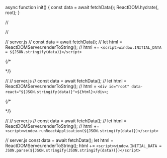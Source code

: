 async function init() {
  const data = await fetchData();
  ReactDOM.hydrate(<App data={data} />, root);
}

// <script>
//   window.INITIAL_DATA = {...};
// </script>

// <script>
//   async function init() {
//     const data = window.INITIAL_DATA;
//     ReactDOM.hydrate(<App data={data} />, root);
//   }
// </script>

// server.js
// const data = await fetchData();
// let html = ReactDOMServer.renderToString(<App data={data} />);
// html += `<script>window.INITIAL_DATA = ${JSON.stringify(data)}</script>`

{/* <div id="root" data-react="{...}" />

<script>
  async function init() {
    const data = root.dataset.react ? JSON.parse(root.dataset.react) : {};
    ReactDOM.hydrate(<App data={data} />, root);
  }
</script> */}

// // server.js
// const data = await fetchData();
// let html = ReactDOMServer.renderToString(<App data={data} />);
// html = `<div id="root" data-react="${JSON.stringify(data)}">${html}</div>`;

{/* <script>
  async function init(data) {
    ReactDOM.hydrate(<App data={data} />, root);
  }
  window.runReactApplication = init;
</script>
<script>
  window.runReactApplication({ ... })
</script> */}

// // server.js
// const data = await fetchData();
// let html = ReactDOMServer.renderToString(<App data={data} />);
// html += `<script>window.runReactApplication(${JSON.stringify(data)})</script>`

<script>
  window.INITIAL_DATA = JSON.parse('{"data": "foo"}');
</script>

// server.js
const data = await fetchData();
let html = ReactDOMServer.renderToString(<App data={data} />);
html += `<script>window.INITIAL_DATA = JSON.parse(${JSON.stringify(JSON.stringify(data))})</script>`